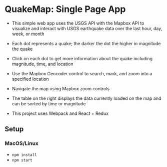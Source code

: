 # QuakeMap: Single Page App

- This simple web app uses the USGS API with the Mapbox API to visualize and interact with USGS earthquake data over the last hour, day, week, or month
- Each dot represents a quake; the darker the dot the higher in magnitude the quake
- Click on each dot to get more information about the quake including magnitude, time, and location
- Use the Mapbox Geocoder control to search, mark, and zoom into a specified location
- Navigate the map using Mapbox zoom controls
- The table on the right displays the data currently loaded on the map and can be sorted by time or magnitude

- This project uses Webpack and React + Redux

## Setup

### MacOS/Linux

- `npm install`
- `npm start`

